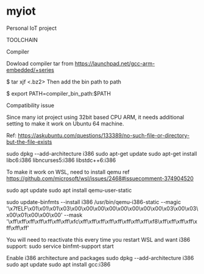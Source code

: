# myiot
Personal IoT project

TOOLCHAIN

Compiler

Dowload compiler tar from
https://launchpad.net/gcc-arm-embedded/+series

$ tar xjf <.bz2>
Then add the bin path to path

$ export PATH=compiler_bin_path:$PATH

Compatibility issue

Since many iot project using 32bit based CPU ARM, it needs additional setting
to make it work on Ubuntu 64 machine.

Ref:
https://askubuntu.com/questions/133389/no-such-file-or-directory-but-the-file-exists

sudo dpkg --add-architecture i386
sudo apt-get update
sudo apt-get install libc6:i386 libncurses5:i386 libstdc++6:i386

To make it work on WSL, need to install qemu
ref https://github.com/microsoft/wsl/issues/2468#issuecomment-374904520

sudo apt update
sudo apt install qemu-user-static

sudo update-binfmts --install i386 /usr/bin/qemu-i386-static --magic '\x7fELF\x01\x01\x01\x03\x00\x00\x00\x00\x00\x00\x00\x00\x03\x00\x03\x00\x01\x00\x00\x00' --mask '\xff\xff\xff\xff\xff\xff\xff\xfc\xff\xff\xff\xff\xff\xff\xff\xff\xf8\xff\xff\xff\xff\xff\xff\xff'

You will need to reactivate this every time you restart WSL and want i386
support:
sudo service binfmt-support start

Enable i386 architecture and packages
sudo dpkg --add-architecture i386
sudo apt update
sudo apt install gcc:i386
